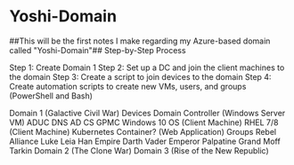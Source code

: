 # Yoshi-Domain
##This will be the first notes I make regarding my Azure-based domain called "Yoshi-Domain"##
Step-by-Step Process

Step 1: Create Domain 1
Step 2: Set up a DC and join the client machines to the domain
Step 3: Create a script to join devices to the domain
Step 4: Create automation scripts to create new VMs, users, and groups (PowerShell and Bash)

Domain 1 (Galactive Civil War)
  Devices
      Domain Controller (Windows Server VM)
          ADUC
          DNS
          AD CS
          GPMC
      Windows 10 OS (Client Machine)
      RHEL 7/8 (Client Machine)
      Kubernetes Container? (Web Application)
  Groups
      Rebel Alliance
        Luke 
        Leia
        Han
      Empire
        Darth Vader
        Emperor Palpatine
        Grand Moff Tarkin
Domain 2 (The Clone War)
Domain 3 (Rise of the New Republic)
